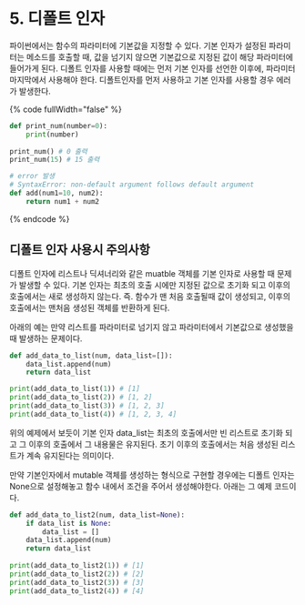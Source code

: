 # 5. 디폴트 인자

파이썬에서는 함수의 파라미터에 기본값을 지정할 수 있다. 기본 인자가 설정된 파라미터는 메소드를 호출할 때, 값을 넘기지 않으면 기본값으로 지정된 값이 해당 파라미터에 들어가게 된다. 디폴트 인자를 사용할 때에는 먼저 기본 인자를 선언한 이후에, 파라미터 마지막에서 사용해야 한다. 디폴트인자를 먼저 사용하고 기본 인자를 사용할 경우 에러가 발생한다.

{% code fullWidth="false" %}
```python
def print_num(number=0):
    print(number)
    
print_num() # 0 출력
print_num(15) # 15 출력

# error 발생
# SyntaxError: non-default argument follows default argument
def add(num1=10, num2):
    return num1 + num2 
```
{% endcode %}

## 디폴트 인자 사용시 주의사항

디폴트 인자에 리스트나 딕셔너리와 같은 muatble 객체를 기본 인자로 사용할 때 문제가 발생할 수 있다. 기본 인자는 최초의 호출 시에만 지정된 값으로 초기화 되고 이후의 호출에서는 새로 생성하지 않는다. 즉. 함수가 맨 처음 호출될때 값이 생성되고, 이후의 호출에서는 맨처음 생성된 객체를 반환하게 된다.

아래의 예는 만약 리스트를 파라미터로 넘기지 않고 파라미터에서 기본값으로 생성했을 때 발생하는 문제이다.

```python
def add_data_to_list(num, data_list=[]):
    data_list.append(num)
    return data_list

print(add_data_to_list(1)) # [1]
print(add_data_to_list(2)) # [1, 2]
print(add_data_to_list(3)) # [1, 2, 3]
print(add_data_to_list(4)) # [1, 2, 3, 4]
```

위의 예제에서 보듯이 기본 인자 data\_list는 최초의 호출에서만 빈 리스트로 초기화 되고 그 이후의 호출에서 그 내용물은 유지된다. 초기 이후의 호출에서는 처음 생성된 리스트가 계속 유지된다는 의미이다.

만약 기본인자에서 mutable 객체를 생성하는 형식으로 구현할 경우에는 디폴트 인자는 None으로 설정해놓고 함수 내에서 조건을 주어서 생성해야한다. 아래는 그 예제 코드이다.

```python
def add_data_to_list2(num, data_list=None):
    if data_list is None:
        data_list = []
    data_list.append(num)
    return data_list
    
print(add_data_to_list2(1)) # [1]
print(add_data_to_list2(2)) # [2]
print(add_data_to_list2(3)) # [3]
print(add_data_to_list2(4)) # [4]
```
